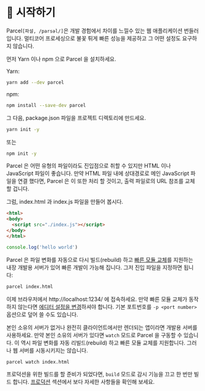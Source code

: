 # 🚀 시작하기

Parcel`[파설, /parsəl/]`은 개발 경험에서 차이를 느낄수 있는 웹 애플리케이션 번들러 입니다. 멀티코어 프로세싱으로 불꽃 튀게 빠른 성능을 제공하고 그 어떤 설정도 요구하지 않습니다.

먼저 Yarn 이나 npm 으로 Parcel 을 설치하세요.

Yarn:

```bash
yarn add --dev parcel
```

npm:

```bash
npm install --save-dev parcel
```

그 다음, package.json 파일을 프로젝트 디렉토리에 만드세요.

```bash
yarn init -y
```

또는

```bash
npm init -y
```

Parcel 은 어떤 유형의 파일이라도 진입점으로 취할 수 있지만 HTML 이나 JavaScript 파일이 좋습니다. 만약 HTML 파일 내에 상대경로로 메인 JavaScript 파일을 연결 했다면, Parcel 은 이 또한 처리 할 것이고, 출력 파일로의 URL 참조를 교체할 겁니다.

그럼, index.html 과 index.js 파일을 만들어 봅시다.

```html
<html>
<body>
  <script src="./index.js"></script>
</body>
</html>
```

```javascript
console.log('hello world')
```

Parcel 은 파일 변화를 자동으로 다시 빌드(rebuild) 하고 [빠른 모듈 교체](hmr.html)를 지원하는 내장 개발용 서버가 있어 빠른 개발이 가능해 집니다. 그저 진입 파일을 지정하면 됩니다:

```bash
parcel index.html
```

이제 브라우저에서 http://localhost:1234/ 에 접속하세요. 만약 빠른 모듈 교체가 동작하지 않는다면 [에디터 설정을 변경](hmr.html#safe-write)하셔야 합니다. 기본 포트번호를 `-p <port number>` 옵션으로 덮어 쓸 수도 있습니다.

본인 소유의 서버가 없거나 완전히 클라이언트에서만 렌더되는 앱이라면 개발용 서버를 사용하세요. 만약 본인 소유의 서버가 있다면 `watch` 모드로 Parcel 을 구동할 수 있습니다. 이 역시 파일 변화를 자동 리빌드(rebuild) 하고 빠른 모듈 교체를 지원합니다. 그러나 웹 서버를 시동시키지는 않습니다.

```bash
parcel watch index.html
```

프로덕션을 위한 빌드를 할 준비가 되었다면, `build` 모드로 감시 기능을 끄고 한 번만 빌드 합니다. [프로덕션](production.html) 섹션에서 보다 자세한 사항들을 확인해 보세요.
